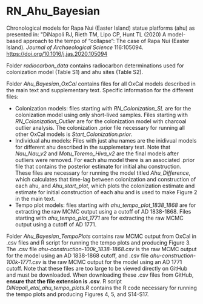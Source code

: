 # RN_Ahu_Bayesian
Chronological models for Rapa Nui (Easter Island) statue platforms (ahu) as presented in:
"DiNapoli RJ, Rieth TM, Lipo CP, Hunt TL (2020) A model-based approach to the tempo of “collapse”: The case of Rapa Nui (Easter Island). _Journal of Archaeological Science_ 116:105094. https://doi.org/10.1016/j.jas.2020.105094


Folder _radiocarbon_data_ contains radiocarbon determinations used for colonization model (Table S1) and ahu sites (Table S2).

Folder _Ahu_Bayesian_OxCal_ contains files for all OxCal models described in the main text and supplementary text.
Specific information for the different files:
- Colonization models: files starting with _RN_Colonization_SL_ are for the colonization model using only short-lived samples. Files starting with _RN_Colonization_Outlier_ are for the colonization model with charcoal outlier analysis. The colonization .prior file necessary for running all other OxCal models is _Start_Colonization.prior_.
- Individual ahu models: Files with just ahu names are the inidivual models for different ahu described in the supplemetary text. Note that _Nau_Nau_v2_ and _Motu_Toremo_Hiva_v2_ are the final models after outliers were removed. For each ahu model there is an associated .prior file that contains the posterior estimate for initial ahu construction. These files are necessary for running the model titled _Ahu_Difference_, which calculates that time-lag between colonization and construction of each ahu, and _Ahu_start_plot_, which plots the colonization estimate and estimate for initial construction of each ahu and is used to make Figure 2 in the main text.
- Tempo plot models: files starting with _ahu_tempo_plot_1838_1868_ are for extracting the raw MCMC output using a cutoff of AD 1838-1868. Files starting with _ahu_tempo_plot_1771_ are for extracting the raw MCMC output using a cutoff of AD 1771.

Folder _Ahu_Bayesian_TempoPlots_ contains raw MCMC output from OxCal in .csv files and R script for running the tempo plots and producing Figure 3. The .csv file _ahu-construction-100k_1838-1868.csv_ is the raw MCMC output for the model using an AD 1838-1868 cutoff, and .csv file _ahu-construction-100k-1771.csv_ is the raw MCMC output for the model using an AD 1771 cutoff. Note that these files are too large to be viewed directly on GitHub and must be downloaded. When downloading these .csv files from GitHub, **ensure that the file extension is .csv**. R script _DiNapoli_etal_ahu_tempo_plots.R_ contains the R code necessary for running the tempo plots and producing Figures 4, 5, and S14-S17.
